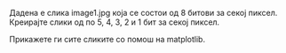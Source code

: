 Дадена е слика image1.jpg која се состои од 8 битови за секој пиксел. Креирајте слики од по 5, 4, 3, 2 и 1 бит за секој пиксел.

Прикажете ги сите сликите со помош на matplotlib.
